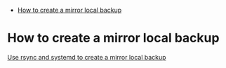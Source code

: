 - [How to create a mirror local backup](#how-to-create-a-mirror-local-backup)

# How to create a mirror local backup

[Use rsync and systemd to create a mirror local backup](./000-mirror-local-backup.md)
